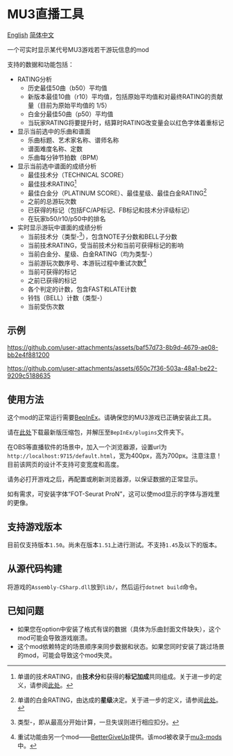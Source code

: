 # MU3直播工具
[English](./README.md)
[简体中文](./README_chs.md)

一个可实时显示某代号MU3游戏若干游玩信息的mod

支持的数据和功能包括：

 + RATING分析
   + 历史最佳50曲（b50）平均值
   + 新版本最佳10曲（r10）平均值，包括原始平均值和对最终RATING的贡献量（目前为原始平均值的 1/5）
   + 白金分最佳50曲（p50）平均值
   + 当玩家RATING将要提升时，结算时RATING改变量会以红色字体着重标记
 + 显示当前选中的乐曲和谱面
   + 乐曲标题、艺术家名称、谱师名称
   + 谱面难度名称、定数
   + 乐曲每分钟节拍数（BPM）
 + 显示当前选中谱面的成绩分析
   + 最佳技术分（TECHNICAL SCORE）
   + 最佳技术RATING[^1]
   + 最佳白金分（PLATINUM SCORE）、最佳星级、最佳白金RATING[^2]
   + 之前的总游玩次数
   + 已获得的标记（包括FC/AP标记、FB标记和技术分评级标记）
   + 在玩家b50/r10/p50中的排名
 + 实时显示游玩中谱面的成绩分析
   + 当前技术分（类型-[^3]），包含NOTE子分数和BELL子分数
   + 当前技术RATING，受当前技术分和当前可获得标记的影响
   + 当前白金分、星级、白金RATING（均为类型-）
   + 当前游玩次数序号、本游玩过程中重试次数[^4]
   + 当前可获得的标记
   + 之前已获得的标记
   + 各个判定的计数，包含FAST和LATE计数
   + 铃铛（BELL）计数（类型-）
   + 当前受伤次数

## 示例

https://github.com/user-attachments/assets/baf57d73-8b9d-4679-ae08-bb2e4f881200

https://github.com/user-attachments/assets/650c7f36-503a-48a1-be22-9209c5188635

## 使用方法

这个mod的正常运行需要[BepInEx](https://github.com/BepInEx/BepInEx)。请确保您的MU3游戏已正确安装此工具。

请在[此处](https://github.com/r-value/mu3livetools/releases/latest)下载最新版压缩包，并解压至`BepInEx/plugins`文件夹下。

在OBS等直播软件的场景中，加入一个浏览器源，设置url为`http://localhost:9715/default.html`，宽为400px，高为700px。注意注意！目前该网页的设计不支持可变宽度和高度。

请务必打开游戏之后，再配置或刷新浏览器源，以保证数据的正常显示。

如有需求，可安装字体“FOT-Seurat ProN”，这可以使mod显示的字体与游戏里的更像。

## 支持游戏版本

目前仅支持版本`1.50`。尚未在版本`1.51`上进行测试。不支持`1.45`及以下的版本。

## 从源代码构建

将游戏的`Assembly-CSharp.dll`放到`lib/`，然后运行`dotnet build`命令。

## 已知问题

 * 如果您在option中安装了格式有误的数据（具体为乐曲封面文件缺失），这个mod可能会导致游戏崩溃。
 * 这个mod依赖特定的场景顺序来同步数据和状态。如果您同时安装了跳过场景的mod，可能会导致这个mod失灵。

[^1]:单谱的技术RATING，由**技术分**和获得的**标记加成**共同组成。关于进一步的定义，请参阅[此处](https://silentblue.remywiki.com/ONGEKI:Rating#Score_rating_(Re:Fresh))。

[^2]:单谱的白金RATING，由达成的**星级**决定。关于进一步的定义，请参阅[此处](https://silentblue.remywiki.com/ONGEKI:Rating#Star_rating_(Re:Fresh))。

[^3]:类型-，即从最高分开始计算，一旦失误则进行相应扣分。

[^4]:重试功能由另一个mod——[BetterGiveUp](https://www.rainycolor.org/package/7EVENDAYSHOLIDAYS/BetterGiveUp/)提供。该mod被收录于[mu3-mods](https://gitea.tendokyu.moe/akanyan/mu3-mods)中。